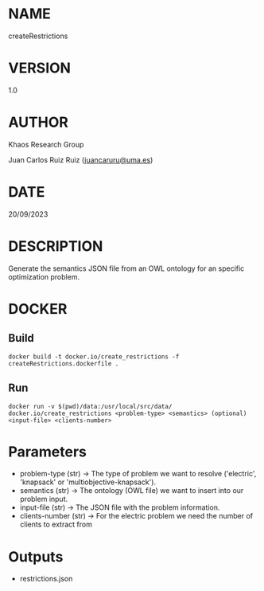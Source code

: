 # NAME

createRestrictions

# VERSION

1.0

# AUTHOR

Khaos Research Group

Juan Carlos Ruiz Ruiz (juancaruru@uma.es)

# DATE

20/09/2023

# DESCRIPTION
Generate the semantics JSON file from an OWL ontology for an specific optimization problem.
 
# DOCKER

## Build

```
docker build -t docker.io/create_restrictions -f createRestrictions.dockerfile .
```

## Run

```
docker run -v $(pwd)/data:/usr/local/src/data/ docker.io/create_restrictions <problem-type> <semantics> (optional) <input-file> <clients-number>
```

# Parameters

* problem-type (str) -> The type of problem we want to resolve ('electric', 'knapsack' or 'multiobjective-knapsack').
* semantics (str) -> The ontology (OWL file) we want to insert into our problem input.
* input-file (str) -> The JSON file with the problem information.
* clients-number (str) -> For the electric problem we need the number of clients to extract from <input-file>

# Outputs

* restrictions.json
